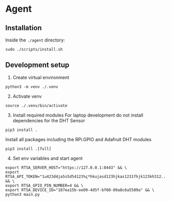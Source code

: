 # Agent

## Installation

Inside the `./agent` directory:

```shell
sudo ./scripts/install.sh
```

## Development setup

1. Create virtual environment
  ```shell
  python3 -m venv ./.venv
  ```
2. Activate venv
  ```shell
  source ./.venv/bin/activate
  ```
3. Install required modules
  For laptop development do not install dependencies for the DHT Sensor
  ```shell
  pip3 install .
  ```

  Install all packages including the RPi.GPIO and Adafruit DHT modules
  ```shell
  pip3 install .[full]
  ```


4. Set env variables and start agent
  ```shell
  export RTSA_SERVER_HOST="https://127.0.0.1:8443" && \
  export RTSA_API_TOKEN="1u423d4ja5s5d54123%ç*hkujasd123hjkas1231fhjk123kh312..." && \
  export RTSA_GPIO_PIN_NUMBER=4 && \
  export RTSA_DEVICE_ID="187ea15b-ee09-4d5f-bf08-09a8c6a5589a" && \
  python3 main.py
```
